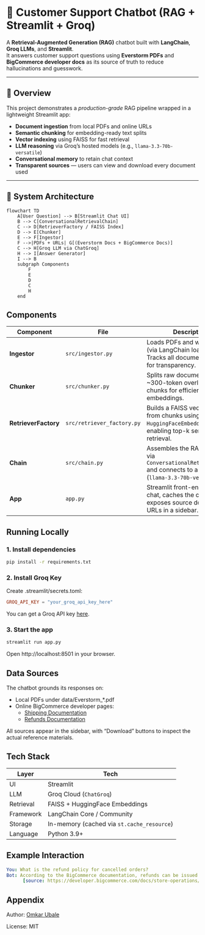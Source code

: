 # 🧠 Customer Support Chatbot (RAG + Streamlit + Groq)

A **Retrieval-Augmented Generation (RAG)** chatbot built with **LangChain**, **Groq LLMs**, and **Streamlit**.  
It answers customer support questions using **Everstorm PDFs** and **BigCommerce developer docs** as its source of truth to reduce hallucinations and guesswork.

---

## 🚀 Overview

This project demonstrates a _production-grade_ RAG pipeline wrapped in a lightweight Streamlit app:

- **Document ingestion** from local PDFs and online URLs
- **Semantic chunking** for embedding-ready text splits
- **Vector indexing** using FAISS for fast retrieval
- **LLM reasoning** via Groq’s hosted models (e.g., `llama-3.3-70b-versatile`)
- **Conversational memory** to retain chat context
- **Transparent sources** — users can view and download every document used

---

## 🧩 System Architecture

```mermaid
flowchart TD
    A[User Question] --> B[Streamlit Chat UI]
    B --> C[ConversationalRetrievalChain]
    C --> D[RetrieverFactory / FAISS Index]
    D --> E[Chunker]
    E --> F[Ingestor]
    F -->|PDFs + URLs| G[(Everstorm Docs + BigCommerce Docs)]
    C --> H[Groq LLM via ChatGroq]
    H --> I[Answer Generator]
    I --> B
    subgraph Components
        F
        E
        D
        C
        H
    end
```

## Components

| Component            | File                       | Description                                                                                                           |
| -------------------- | -------------------------- | --------------------------------------------------------------------------------------------------------------------- |
| **Ingestor**         | `src/ingestor.py`          | Loads PDFs and webpages (via LangChain loaders). Tracks all document sources for transparency.                        |
| **Chunker**          | `src/chunker.py`           | Splits raw documents into ~300-token overlapping chunks for efficient embeddings.                                     |
| **RetrieverFactory** | `src/retriever_factory.py` | Builds a FAISS vector index from chunks using `HuggingFaceEmbeddings`, enabling top-k semantic retrieval.             |
| **Chain**            | `src/chain.py`             | Assembles the RAG pipeline via `ConversationalRetrievalChain` and connects to a Groq LLM (`llama-3.3-70b-versatile`). |
| **App**              | `app.py`                   | Streamlit front-end. Handles chat, caches the chain, and exposes source docs and URLs in a sidebar.                   |

## Running Locally

### 1. Install dependencies

```bash
pip install -r requirements.txt
```

### 2. Install Groq Key

Create .streamlit/secrets.toml:

```toml
GROQ_API_KEY = "your_groq_api_key_here"
```

You can get a Groq API key [here](https://groq.com/).

### 3. Start the app

```bash
streamlit run app.py
```

Open http://localhost:8501 in your browser.

## Data Sources

The chatbot grounds its responses on:

- Local PDFs under data/Everstorm\_\*.pdf
- Online BigCommerce developer pages:
  - [Shipping Documentation](https://developer.bigcommerce.com/docs/store-operations/shipping)
  - [Refunds Documentation](https://developer.bigcommerce.com/docs/store-operations/orders/refunds)

All sources appear in the sidebar, with “Download” buttons to inspect the actual reference materials.

## Tech Stack

| Layer     | Tech                                       |
| --------- | ------------------------------------------ |
| UI        | Streamlit                                  |
| LLM       | Groq Cloud (`ChatGroq`)                    |
| Retrieval | FAISS + HuggingFace Embeddings             |
| Framework | LangChain Core / Community                 |
| Storage   | In-memory (cached via `st.cache_resource`) |
| Language  | Python 3.9+                                |

## Example Interaction

```yaml
You: What is the refund policy for cancelled orders?
Bot: According to the BigCommerce documentation, refunds can be issued via the Orders → Refunds API endpoint.
      [source: https://developer.bigcommerce.com/docs/store-operations/orders/refunds]
```

## Appendix

Author: [Omkar Ubale](https://www.omkarubale.com/)

License: MIT
